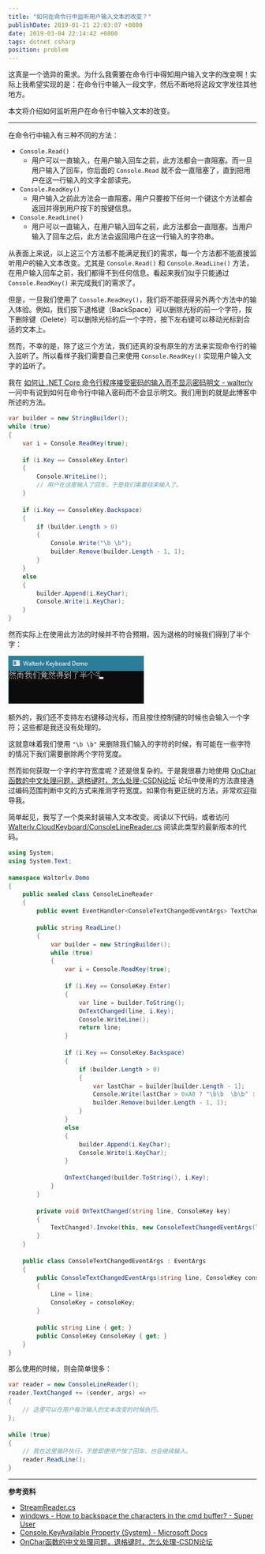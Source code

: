 ```yaml
---
title: "如何在命令行中监听用户输入文本的改变？"
publishDate: 2019-01-21 22:03:07 +0800
date: 2019-03-04 22:14:42 +0800
tags: dotnet csharp
position: problem
---
```


这真是一个诡异的需求。为什么我需要在命令行中得知用户输入文字的改变啊！实际上我希望实现的是：在命令行中输入一段文字，然后不断地将这段文字发往其他地方。

本文将介绍如何监听用户在命令行中输入文本的改变。

---

在命令行中输入有三种不同的方法：

- `Console.Read()`
    - 用户可以一直输入，在用户输入回车之前，此方法都会一直阻塞。而一旦用户输入了回车，你后面的 `Console.Read` 就不会一直阻塞了，直到把用户在这一行输入的文字全部读完。
- `Console.ReadKey()`
    - 用户输入之前此方法会一直阻塞，用户只要按下任何一个键这个方法都会返回并得到用户按下的按键信息。
- `Console.ReadLine()`
    - 用户可以一直输入，在用户输入回车之前，此方法都会一直阻塞。当用户输入了回车之后，此方法会返回用户在这一行输入的字符串。

从表面上来说，以上这三个方法都不能满足我们的需求，每一个方法都不能直接监听用户的输入文本改变。尤其是 `Console.Read()` 和 `Console.ReadLine()` 方法，在用户输入回车之前，我们都得不到任何信息。看起来我们似乎只能通过 `Console.ReadKey()` 来完成我们的需求了。

但是，一旦我们使用了 `Console.ReadKey()`，我们将不能获得另外两个方法中的输入体验。例如，我们按下退格键（BackSpace）可以删除光标的前一个字符，按下删除键（Delete）可以删除光标的后一个字符，按下左右键可以移动光标到合适的文本上。

然而，不幸的是，除了这三个方法，我们还真的没有原生的方法来实现命令行的输入监听了。所以看样子我们需要自己来使用 `Console.ReadKey()` 实现用户输入文字的监听了。

我在 [如何让 .NET Core 命令行程序接受密码的输入而不显示密码明文 - walterlv](/post/input-password-with-mask-in-cli) 一问中有说到如何在命令行中输入密码而不会显示明文。我们用到的就是此博客中所述的方法。

```csharp
var builder = new StringBuilder();
while (true)
{
    var i = Console.ReadKey(true);

    if (i.Key == ConsoleKey.Enter)
    {
        Console.WriteLine();
        // 用户在这里输入了回车，于是我们需要结束输入了。
    }

    if (i.Key == ConsoleKey.Backspace)
    {
        if (builder.Length > 0)
        {
            Console.Write("\b \b");
            builder.Remove(builder.Length - 1, 1);
        }
    }
    else
    {
        builder.Append(i.KeyChar);
        Console.Write(i.KeyChar);
    }
}
```

然而实际上在使用此方法的时候并不符合预期，因为退格的时候我们得到了半个字：

![我们得到了半个字](/static/posts/2019-01-21-21-56-04.png)

额外的，我们还不支持左右键移动光标，而且按住控制键的时候也会输入一个字符；这些都是我还没有处理的。

这就意味着我们使用 `"\b \b"` 来删除我们输入的字符的时候，有可能在一些字符的情况下我们需要删除两个字符宽度。

然而如何获取一个字的字符宽度呢？还是很复杂的。于是我很暴力地使用 [OnChar函数的中文处理问题，退格键时，怎么处理-CSDN论坛](https://bbs.csdn.net/topics/390088904) 论坛中使用的方法直接通过编码范围判断中文的方式来推测字符宽度。如果你有更正统的方法，非常欢迎指导我。

简单起见，我写了一个类来封装输入文本改变。阅读以下代码，或者访问 [Walterlv.CloudKeyboard/ConsoleLineReader.cs](https://github.com/walterlv/Walterlv.CloudKeyboard/blob/master/CloudKeybaord.Cli/ConsoleLineReader.cs) 阅读此类型的最新版本的代码。

```csharp
using System;
using System.Text;

namespace Walterlv.Demo
{
    public sealed class ConsoleLineReader
    {
        public event EventHandler<ConsoleTextChangedEventArgs> TextChanged;

        public string ReadLine()
        {
            var builder = new StringBuilder();
            while (true)
            {
                var i = Console.ReadKey(true);

                if (i.Key == ConsoleKey.Enter)
                {
                    var line = builder.ToString();
                    OnTextChanged(line, i.Key);
                    Console.WriteLine();
                    return line;
                }

                if (i.Key == ConsoleKey.Backspace)
                {
                    if (builder.Length > 0)
                    {
                        var lastChar = builder[builder.Length - 1];
                        Console.Write(lastChar > 0xA0 ? "\b\b  \b\b" : "\b \b");
                        builder.Remove(builder.Length - 1, 1);
                    }
                }
                else
                {
                    builder.Append(i.KeyChar);
                    Console.Write(i.KeyChar);
                }

                OnTextChanged(builder.ToString(), i.Key);
            }
        }

        private void OnTextChanged(string line, ConsoleKey key)
        {
            TextChanged?.Invoke(this, new ConsoleTextChangedEventArgs(line, key));
        }
    }

    public class ConsoleTextChangedEventArgs : EventArgs
    {
        public ConsoleTextChangedEventArgs(string line, ConsoleKey consoleKey)
        {
            Line = line;
            ConsoleKey = consoleKey;
        }

        public string Line { get; }
        public ConsoleKey ConsoleKey { get; }
    }
}
```

那么使用的时候，则会简单很多：

```csharp
var reader = new ConsoleLineReader();
reader.TextChanged += (sender, args) =>
{
    // 这里可以在用户每次输入的文本改变的时候执行。
};

while (true)
{
    // 我在这里循环执行，于是即便用户按了回车，也会继续输入。
    reader.ReadLine();
}
```

---

**参考资料**

- [StreamReader.cs](https://source.dot.net/#System.Private.CoreLib/shared/System/IO/StreamReader.cs,ef2abdf7bd65b2ec)
- [windows - How to backspace the characters in the cmd buffer? - Super User](https://superuser.com/questions/863031/how-to-backspace-the-characters-in-the-cmd-buffer)
- [Console.KeyAvailable Property (System) - Microsoft Docs](https://docs.microsoft.com/en-us/dotnet/api/system.console.keyavailable)
- [OnChar函数的中文处理问题，退格键时，怎么处理-CSDN论坛](https://bbs.csdn.net/topics/390088904)
